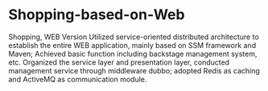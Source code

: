 # Shopping-based-on-Web
Shopping, WEB Version
Utilized service-oriented distributed architecture to establish the entire WEB application, mainly based on SSM framework and Maven;
Achieved basic function including backstage management system, etc. 
Organized the service layer and presentation layer, conducted management service through middleware dubbo; adopted Redis as caching and ActiveMQ as communication module. 
